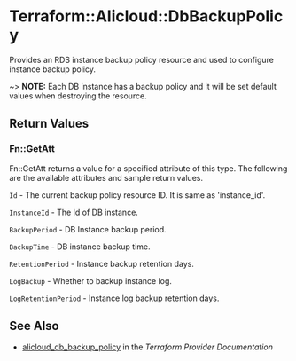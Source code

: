 # Terraform::Alicloud::DbBackupPolicy

Provides an RDS instance backup policy resource and used to configure instance backup policy.

~> **NOTE:** Each DB instance has a backup policy and it will be set default values when destroying the resource.

## Return Values

### Fn::GetAtt

Fn::GetAtt returns a value for a specified attribute of this type. The following are the available attributes and sample return values.

`Id` - The current backup policy resource ID. It is same as 'instance_id'.

`InstanceId` - The Id of DB instance.

`BackupPeriod` - DB Instance backup period.

`BackupTime` - DB instance backup time.

`RetentionPeriod` - Instance backup retention days.

`LogBackup` - Whether to backup instance log.

`LogRetentionPeriod` - Instance log backup retention days.

## See Also

* [alicloud_db_backup_policy](https://www.terraform.io/docs/providers/alicloud/r/db_backup_policy.html) in the _Terraform Provider Documentation_